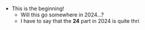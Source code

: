 - This is the beginning!
	- Will this go somewhere in 2024...?
	- I have to say that the **24** part in 2024 is quite thri